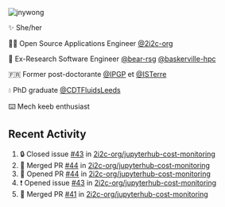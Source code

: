 ![jnywong](https://readme-typing-svg.demolab.com/?font=Intel+One+Mono&size=36&duration=3000&pause=1000&color=6bc46d&vCenter=true&width=170&lines=jnywong)

✨ She/her

👩‍💻 Open Source Applications Engineer [@2i2c-org](https://2i2c.org/)

🐻 Ex-Research Software Engineer [@bear-rsg](https://github.com/bear-rsg) [@baskerville-hpc](https://github.com/baskerville-hpc) 

🇫🇷 Former post-doctorante [@IPGP](https://github.com/IPGP) et [@ISTerre](https://www.isterre.fr/) 

💧 PhD graduate [@CDTFluidsLeeds](https://fluid-dynamics.leeds.ac.uk/) 

⌨️ Mech keeb enthusiast 

## Recent Activity 

<!--START_SECTION:activity-->
1. 🔒 Closed issue [#43](https://github.com/2i2c-org/jupyterhub-cost-monitoring/issues/43) in [2i2c-org/jupyterhub-cost-monitoring](https://github.com/2i2c-org/jupyterhub-cost-monitoring)
2. 🎉 Merged PR [#44](https://github.com/2i2c-org/jupyterhub-cost-monitoring/pull/44) in [2i2c-org/jupyterhub-cost-monitoring](https://github.com/2i2c-org/jupyterhub-cost-monitoring)
3. 💪 Opened PR [#44](https://github.com/2i2c-org/jupyterhub-cost-monitoring/pull/44) in [2i2c-org/jupyterhub-cost-monitoring](https://github.com/2i2c-org/jupyterhub-cost-monitoring)
4. ❗ Opened issue [#43](https://github.com/2i2c-org/jupyterhub-cost-monitoring/issues/43) in [2i2c-org/jupyterhub-cost-monitoring](https://github.com/2i2c-org/jupyterhub-cost-monitoring)
5. 🎉 Merged PR [#41](https://github.com/2i2c-org/jupyterhub-cost-monitoring/pull/41) in [2i2c-org/jupyterhub-cost-monitoring](https://github.com/2i2c-org/jupyterhub-cost-monitoring)
<!--END_SECTION:activity-->
